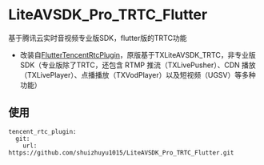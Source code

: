 # LiteAVSDK_Pro_TRTC_Flutter
 基于腾讯云实时音视频专业版SDK，flutter版的TRTC功能
  - 改装自[FlutterTencentRtcPlugin](https://github.com/JiangJuHong/FlutterTencentRtcPlugin)，原版基于TXLiteAVSDK_TRTC，非专业版SDK（专业版除了TRTC，还包含 RTMP 推流（TXLivePusher）、CDN 播放（TXLivePlayer）、点播播放（TXVodPlayer）以及短视频（UGSV）等多种功能）
  
## 使用
```
tencent_rtc_plugin:
  git:
    url: https://github.com/shuizhuyu1015/LiteAVSDK_Pro_TRTC_Flutter.git
```
